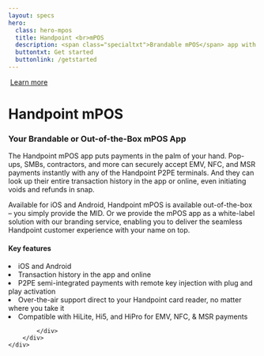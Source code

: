 ```yaml
---
layout: specs
hero: 
  class: hero-mpos
  title: Handpoint <br>mPOS
  description: <span class="specialtxt">Brandable mPOS</span> app with instant terminal activation
  buttontxt: Get started
  buttonlink: /getstarted
---
```


<div class="section section-internal">
	<div class="container">
		<div class="row">
			<div class="col-md-3 col-sm-4 section-internal-left">
				<img src="https://handpoint.imgix.net/Website%20refresh%20photos/product-images/mpos_center.png?h=500" class="img-responsive" alt=""/> 
				<a class="btn btn-default bt-custom-out" href="https://www.handpoint.com/contact" role="button">Learn more</a>
			</div>
			<div class="col-md-8 col-sm-8">
				<h1>Handpoint mPOS</h1>
				<h3>Your Brandable or Out-of-the-Box mPOS App</h3>
				<p>The Handpoint mPOS app puts payments in the palm of your hand. Pop-ups, SMBs, contractors, and more can securely accept EMV, NFC, and MSR payments instantly with any of the Handpoint P2PE terminals. And they can look up their entire transaction history in the app or online, even initiating voids and refunds in snap.</p>
				<p>Available for iOS and Android, Handpoint mPOS is available out-of-the-box – you simply provide the MID. Or we provide the mPOS app as a white-label solution with our branding service, enabling you to deliver the seamless Handpoint customer experience with your name on top.</p>
				<h4>Key features</h4>
				<li>iOS and Android</li>
				<li>Transaction history in the app and online</li>
				<li>P2PE semi-integrated payments with remote key injection with plug and play activation</li>
				<li>Over-the-air support direct to your Handpoint card reader, no matter where you take it</li>
				<li>Compatible with HiLite, Hi5, and HiPro for EMV, NFC, & MSR payments</li>

			</div>
		</div>
	</div>
</div>
